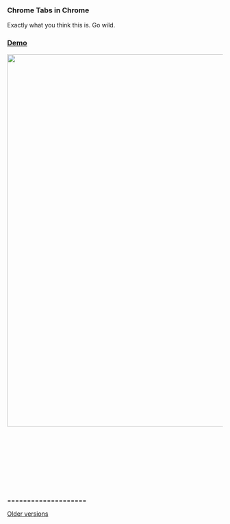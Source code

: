 ### Chrome Tabs in Chrome

Exactly what you think this is. Go wild.

### [Demo](http://adamschwartz.co/chrome-tabs/)

<img width=868 src=http://adamschwartz.co/chrome-tabs/chrome-tabs.gif>

<br><br><br><br><br><br><br><br>

====================

[Older versions](older-versions.md)
